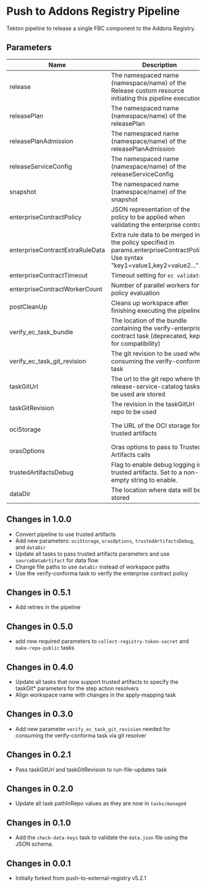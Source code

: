 # Push to Addons Registry Pipeline

Tekton pipeline to release a single FBC component to the Addons Registry.

## Parameters

| Name                            | Description                                                                                                                        | Optional | Default value                                             |
|---------------------------------|------------------------------------------------------------------------------------------------------------------------------------|----------|-----------------------------------------------------------|
| release                         | The namespaced name (namespace/name) of the Release custom resource initiating this pipeline execution                             | No       | -                                                         |
| releasePlan                     | The namespaced name (namespace/name) of the releasePlan                                                                            | No       | -                                                         |
| releasePlanAdmission            | The namespaced name (namespace/name) of the releasePlanAdmission                                                                   | No       | -                                                         |
| releaseServiceConfig            | The namespaced name (namespace/name) of the releaseServiceConfig                                                                   | No       | -                                                         |
| snapshot                        | The namespaced name (namespace/name) of the snapshot                                                                               | No       | -                                                         |
| enterpriseContractPolicy        | JSON representation of the policy to be applied when validating the enterprise contract                                            | No       | -                                                         |
| enterpriseContractExtraRuleData | Extra rule data to be merged into the policy specified in params.enterpriseContractPolicy. Use syntax "key1=value1,key2=value2..." | Yes      | pipeline_intention=release                                |
| enterpriseContractTimeout       | Timeout setting for `ec validate`                                                                                                  | Yes      | 40m0s                                                     |
| enterpriseContractWorkerCount   | Number of parallel workers for policy evaluation                                                                                   | Yes      | 4                                                         |
| postCleanUp                     | Cleans up workspace after finishing executing the pipeline                                                                         | Yes      | true                                                      |
| verify_ec_task_bundle           | The location of the bundle containing the verify-enterprise-contract task (deprecated, kept for compatibility)                    | No       | -                                                         |
| verify_ec_task_git_revision     | The git revision to be used when consuming the verify-conforma task                                                                | No       | -                                                         |
| taskGitUrl                      | The url to the git repo where the release-service-catalog tasks to be used are stored                                              | Yes      | https://github.com/konflux-ci/release-service-catalog.git |
| taskGitRevision                 | The revision in the taskGitUrl repo to be used                                                                                     | No       | -                                                         |
| ociStorage                      | The URL of the OCI storage for trusted artifacts                                                                                   | Yes      | quay.io/konflux-ci/release-service-trusted-artifacts     |
| orasOptions                     | Oras options to pass to Trusted Artifacts calls                                                                                    | Yes      | ""                                                        |
| trustedArtifactsDebug           | Flag to enable debug logging in trusted artifacts. Set to a non-empty string to enable.                                           | Yes      | ""                                                        |
| dataDir                         | The location where data will be stored                                                                                             | Yes      | /var/workdir/release                                      |

## Changes in 1.0.0
* Convert pipeline to use trusted artifacts
* Add new parameters: `ociStorage`, `orasOptions`, `trustedArtifactsDebug`, and `dataDir`
* Update all tasks to pass trusted artifacts parameters and use `sourceDataArtifact` for data flow
* Change file paths to use `dataDir` instead of workspace paths
* Use the verify-conforma task to verify the enterprise contract policy

## Changes in 0.5.1
* Add retries in the pipeline

## Changes in 0.5.0
* add new required parameters to `collect-registry-token-secret` and
  `make-repo-public` tasks

## Changes in 0.4.0
* Update all tasks that now support trusted artifacts to specify the taskGit* parameters for the step action resolvers
* Align workspace name with changes in the apply-mapping task

## Changes in 0.3.0
* Add new parameter `verify_ec_task_git_revision` needed for consuming the verify-conforma task
  via git resolver

## Changes in 0.2.1
* Pass taskGitUrl and taskGitRevision to run-file-updates task

## Changes in 0.2.0
* Update all task pathInRepo values as they are now in `tasks/managed`

## Changes in 0.1.0
* Add the `check-data-keys` task to validate the `data.json` file using the JSON schema.

## Changes in 0.0.1
* Initially forked from push-to-external-registry v5.2.1

